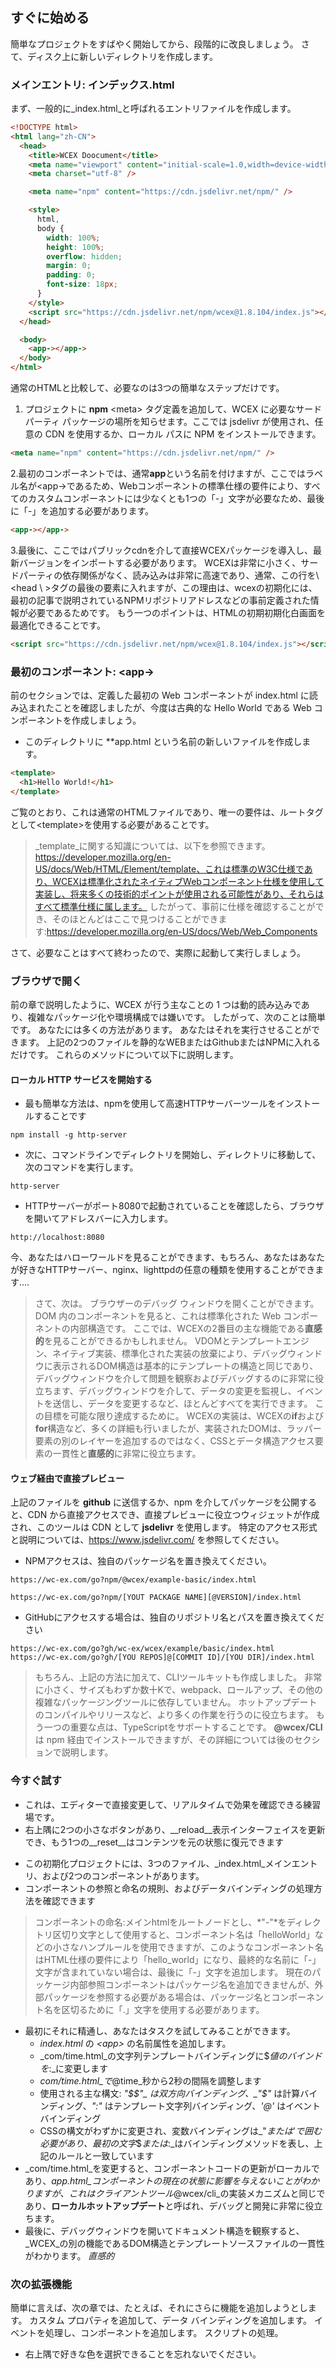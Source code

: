 <!--DESC: {icon:{name:"sports_score",pkg:"mdi",type:"filled"},id:2} -->

## すぐに始める

簡単なプロジェクトをすばやく開始してから、段階的に改良しましょう。 さて、ディスク上に新しいディレクトリを作成します。

### メインエントリ: インデックス.html

まず、一般的に_index.html_と呼ばれるエントリファイルを作成します。

```html
<!DOCTYPE html>
<html lang="zh-CN">
  <head>
    <title>WCEX Doocument</title>
    <meta name="viewport" content="initial-scale=1.0,width=device-width" />
    <meta charset="utf-8" />

    <meta name="npm" content="https://cdn.jsdelivr.net/npm/" />

    <style>
      html,
      body {
        width: 100%;
        height: 100%;
        overflow: hidden;
        margin: 0;
        padding: 0;
        font-size: 18px;
      }
    </style>
    <script src="https://cdn.jsdelivr.net/npm/wcex@1.8.104/index.js"></script>
  </head>

  <body>
    <app-></app->
  </body>
</html>
```

通常のHTMLと比較して、必要なのは3つの簡単なステップだけです。

1. プロジェクトに **npm** \<meta\> タグ定義を追加して、WCEX に必要なサードパーティ パッケージの場所を知らせます。ここでは jsdelivr が使用され、任意の CDN を使用するか、ローカル パスに NPM をインストールできます。

```html
<meta name="npm" content="https://cdn.jsdelivr.net/npm/" />
```

2.最初のコンポーネントでは、通常**app**という名前を付けますが、ここではラベル名が\<app-\>であるため、Webコンポーネントの標準仕様の要件により、すべてのカスタムコンポーネントには少なくとも1つの「-」文字が必要なため、最後に「-」を追加する必要があります。

```html
<app-></app->
```

3.最後に、ここではパブリックcdnを介して直接WCEXパッケージを導入し、最新バージョンをインポートする必要があります。 WCEXは非常に小さく、サードパーティの依存関係がなく、読み込みは非常に高速であり、通常、この行を\ <head \ >タグの最後の要素に入れますが、この理由は、wcexの初期化には、最初の記事で説明されているNPMリポジトリアドレスなどの事前定義された情報が必要であるためです。 もう一つのポイントは、HTMLの初期初期化白画面を最適化できることです。

```html
<script src="https://cdn.jsdelivr.net/npm/wcex@1.8.104/index.js"></script>
```

### 最初のコンポーネント: **\<app-\>**

前のセクションでは、定義した最初の Web コンポーネントが index.html に読み込まれたことを確認しましたが、今度は古典的な Hello World である Web コンポーネントを作成しましょう。

- このディレクトリに **app.html という名前の新しいファイルを作成します。

```html
<template>
  <h1>Hello World!</h1>
</template>
```

ご覧のとおり、これは通常のHTMLファイルであり、唯一の要件は、ルートタグとして\<template\>を使用する必要があることです。

> _template_に関する知識については、以下を参照できます。 https://developer.mozilla.org/en-US/docs/Web/HTML/Element/template、これは標準のW3C仕様であり、WCEXは標準化されたネイティブWebコンポーネント仕様を使用して実装し、将来多くの技術的ポイントが使用される可能性があり、それらはすべて標準仕様に属します。 したがって、事前に仕様を確認することができ、そのほとんどはここで見つけることができます:https://developer.mozilla.org/en-US/docs/Web/Web_Components

さて、必要なことはすべて終わったので、実際に起動して実行しましょう。

### ブラウザで開く

前の章で説明したように、WCEX が行う主なことの 1 つは動的読み込みであり、複雑なパッケージ化や環境構成では嫌いです。 したがって、次のことは簡単です。 あなたには多くの方法があります。 あなたはそれを実行させることができます。 上記の2つのファイルを静的なWEBまたはGithubまたはNPMに入れるだけです。 これらのメソッドについて以下に説明します。

#### ローカル HTTP サービスを開始する

- 最も簡単な方法は、npmを使用して高速HTTPサーバーツールをインストールすることです

```shell
npm install -g http-server
```

- 次に、コマンドラインでディレクトリを開始し、ディレクトリに移動して、次のコマンドを実行します。

```shell
http-server
```

- HTTPサーバーがポート8080で起動されていることを確認したら、ブラウザを開いてアドレスバーに入力します。

```
http://localhost:8080
```

今、あなたはハローワールドを見ることができます、もちろん、あなたはあなたが好きなHTTPサーバー、nginx、lighttpdの任意の種類を使用することができます....

> さて、次は。 ブラウザーのデバッグ ウィンドウを開くことができます。 DOM 内のコンポーネントを見ると、これは標準化された Web コンポーネントの内部構造です。 ここでは、WCEXの2番目の主な機能である**直感的**を見ることができるかもしれません。 VDOMとテンプレートエンジン、ネイティブ実装、標準化された実装の放棄により、デバッグウィンドウに表示されるDOM構造は基本的にテンプレートの構造と同じであり、デバッグウィンドウを介して問題を観察およびデバッグするのに非常に役立ちます、デバッグウィンドウを介して、データの変更を監視し、イベントを送信し、データを変更するなど、ほとんどすべてを実行できます。 この目標を可能な限り達成するために。 WCEXの実装は、WCEXの**if**および**for**構造など、多くの詳細も行いましたが、実装されたDOMは、ラッパー要素の別のレイヤーを追加するのではなく、CSSとデータ構造アクセス要素の一貫性と**直感的**に非常に役立ちます。

#### ウェブ経由で直接プレビュー

上記のファイルを **github** に送信するか、npm を介してパッケージを公開すると、CDN から直接アクセスでき、直接プレビューに役立つウィジェットが作成され、このツールは CDN として **jsdelivr** を使用します。
特定のアクセス形式と説明については、https://www.jsdelivr.com/ を参照してください。

- NPMアクセスは、独自のパッケージ名を置き換えてください。

```
https://wc-ex.com/go?npm/@wcex/example-basic/index.html

https://wc-ex.com/go?npm/[YOUT PACKAGE NAME][@VERSION]/index.html

```

- GitHubにアクセスする場合は、独自のリポジトリ名とパスを置き換えてください

```
https://wc-ex.com/go?gh/wc-ex/wcex/example/basic/index.html
https://wc-ex.com/go?gh/[YOU REPOS]@[COMMIT ID]/[YOU DIR]/index.html
```

> もちろん、上記の方法に加えて、CLIツールキットも作成しました。 非常に小さく、サイズもわずか数十Kで、webpack、ロールアップ、その他の複雑なパッケージングツールに依存していません。 ホットアップデートのコンパイルやリリースなど、より多くの作業を行うのに役立ちます。 もう一つの重要な点は、TypeScriptをサポートすることです。 **@wcex/CLI** は npm 経由でインストールできますが、その詳細については後のセクションで説明します。

### 今すぐ試す
- これは、エディターで直接変更して、リアルタイムで効果を確認できる練習場です。
- 右上隅に2つの小さなボタンがあり、__reload__表示インターフェイスを更新でき、もう1つの__reset__はコンテンツを元の状態に復元できます

<div>
<wcex-doc.com-playground files="['first/index.html','first/app.html','first/com/time.html']"></wcex-doc.com-playground>
</div>

- この初期化プロジェクトには、3つのファイル、_index.html_メインエントリ、および2つのコンポーネントがあります。
- コンポーネントの参照と命名の規則、およびデータバインディングの処理方法を確認できます
> コンポーネントの命名:メインhtmlをルートノードとし、*"-"*をディレクトリ区切り文字として使用すると、コンポーネント名は「helloWorld」などの小さなハンプルールを使用できますが、このようなコンポーネント名はHTML仕様の要件により「hello_world」になり、最終的な名前に「-」文字が含まれていない場合は、最後に「-」文字を追加します。 現在のパッケージ内部参照コンポーネントはパッケージ名を追加できませんが、外部パッケージを参照する必要がある場合は、パッケージ名とコンポーネント名を区切るために「.」文字を使用する必要があります。  
- 最初にそれに精通し、あなたはタスクを試してみることができます。
  - _index.html_ の _\<app\>_ の名前属性を追加します。 
  - _com/time.html_の文字列テンプレートバインディングに$_値のバインドを_:_に変更します 
  - _com/time.html_で_@time_秒から2秒の間隔を調整します 
  - 使用される主な構文: _"$$"_ は双方向バインディング、_"$"_ は計算バインディング、_":"_ はテンプレート文字列バインディング、_'@'_ はイベントバインディング
  - CSSの構文がわずかに変更され、変数バインディングは_"_または_'_で囲む必要があり、最初の文字_$_または_:_はバインディングメソッドを表し、上記のルールと一致しています
- _com/time.html_を変更すると、コンポーネントコードの更新がローカルであり、_app.html_コンポーネントの現在の状態に影響を与えないことがわかりますが、これはクライアントツール_@wcex/cli_の実装メカニズムと同じであり、**ローカルホットアップデート**と呼ばれ、デバッグと開発に非常に役立ちます。
- 最後に、デバッグウィンドウを開いてドキュメント構造を観察すると、_WCEX_の別の機能であるDOM構造とテンプレートソースファイルの一貫性がわかります。 *直感的*


### 次の拡張機能

簡単に言えば、次の章では、たとえば、それにさらに機能を追加しようとします。 カスタム プロパティを追加して、データ バインディングを追加します。 イベントを処理し、コンポーネントを追加します。
スクリプトの処理。
- 右上隅で好きな色を選択できることを忘れないでください。

